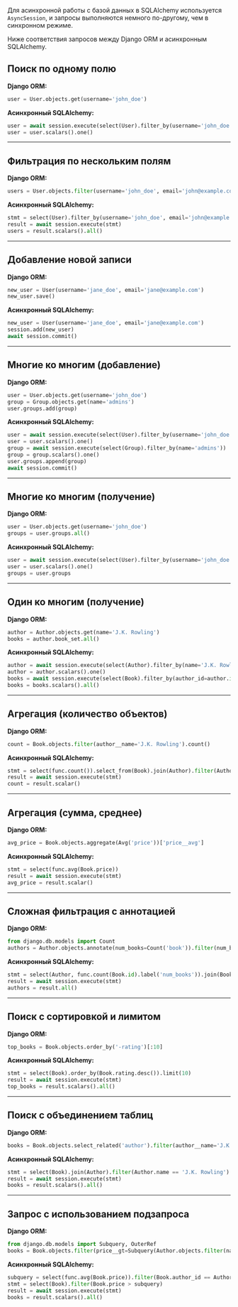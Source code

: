 Для асинхронной работы с базой данных в SQLAlchemy используется `AsyncSession`,
и запросы выполняются немного по-другому, чем в синхронном режиме. 

Ниже соответствия запросов между Django ORM и асинхронным SQLAlchemy.


## Поиск по одному полю

**Django ORM:**

```python
user = User.objects.get(username='john_doe')
```

**Асинхронный SQLAlchemy:**

```python
user = await session.execute(select(User).filter_by(username='john_doe'))
user = user.scalars().one()
```

---

## Фильтрация по нескольким полям

**Django ORM:**

```python
users = User.objects.filter(username='john_doe', email='john@example.com')
```

**Асинхронный SQLAlchemy:**

```python
stmt = select(User).filter_by(username='john_doe', email='john@example.com')
result = await session.execute(stmt)
users = result.scalars().all()
```

---

## Добавление новой записи

**Django ORM:**

```python
new_user = User(username='jane_doe', email='jane@example.com')
new_user.save()
```

**Асинхронный SQLAlchemy:**

```python
new_user = User(username='jane_doe', email='jane@example.com')
session.add(new_user)
await session.commit()
```

---

## Многие ко многим (добавление)

**Django ORM:**

```python
user = User.objects.get(username='john_doe')
group = Group.objects.get(name='admins')
user.groups.add(group)
```

**Асинхронный SQLAlchemy:**

```python
user = await session.execute(select(User).filter_by(username='john_doe'))
user = user.scalars().one()
group = await session.execute(select(Group).filter_by(name='admins'))
group = group.scalars().one()
user.groups.append(group)
await session.commit()
```

---

## Многие ко многим (получение)

**Django ORM:**

```python
user = User.objects.get(username='john_doe')
groups = user.groups.all()
```

**Асинхронный SQLAlchemy:**

```python
user = await session.execute(select(User).filter_by(username='john_doe'))
user = user.scalars().one()
groups = user.groups
```

---

## Один ко многим (получение)

**Django ORM:**

```python
author = Author.objects.get(name='J.K. Rowling')
books = author.book_set.all()
```

**Асинхронный SQLAlchemy:**

```python
author = await session.execute(select(Author).filter_by(name='J.K. Rowling'))
author = author.scalars().one()
books = await session.execute(select(Book).filter_by(author_id=author.id))
books = books.scalars().all()
```

---

## Агрегация (количество объектов)

**Django ORM:**

```python
count = Book.objects.filter(author__name='J.K. Rowling').count()
```

**Асинхронный SQLAlchemy:**

```python
stmt = select(func.count()).select_from(Book).join(Author).filter(Author.name == 'J.K. Rowling')
result = await session.execute(stmt)
count = result.scalar()
```

---

## Агрегация (сумма, среднее)

**Django ORM:**

```python
avg_price = Book.objects.aggregate(Avg('price'))['price__avg']
```

**Асинхронный SQLAlchemy:**

```python
stmt = select(func.avg(Book.price))
result = await session.execute(stmt)
avg_price = result.scalar()
```

---

## Сложная фильтрация с аннотацией

**Django ORM:**

```python
from django.db.models import Count
authors = Author.objects.annotate(num_books=Count('book')).filter(num_books__gt=5)
```

**Асинхронный SQLAlchemy:**

```python
stmt = select(Author, func.count(Book.id).label('num_books')).join(Book).group_by(Author.id).having(func.count(Book.id) > 5)
result = await session.execute(stmt)
authors = result.all()
```

---

## Поиск с сортировкой и лимитом

**Django ORM:**

```python
top_books = Book.objects.order_by('-rating')[:10]
```

**Асинхронный SQLAlchemy:**

```python
stmt = select(Book).order_by(Book.rating.desc()).limit(10)
result = await session.execute(stmt)
top_books = result.scalars().all()
```

---

## Поиск с объединением таблиц

**Django ORM:**

```python
books = Book.objects.select_related('author').filter(author__name='J.K. Rowling')
```

**Асинхронный SQLAlchemy:**

```python
stmt = select(Book).join(Author).filter(Author.name == 'J.K. Rowling')
result = await session.execute(stmt)
books = result.scalars().all()
```

---

## Запрос с использованием подзапроса

**Django ORM:**

```python
from django.db.models import Subquery, OuterRef
books = Book.objects.filter(price__gt=Subquery(Author.objects.filter(name='J.K. Rowling').values('average_price')))
```

**Асинхронный SQLAlchemy:**

```python
subquery = select(func.avg(Book.price)).filter(Book.author_id == Author.id).scalar_subquery()
stmt = select(Book).filter(Book.price > subquery)
result = await session.execute(stmt)
books = result.scalars().all()
```
